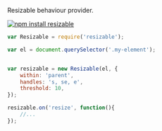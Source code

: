 Resizable behaviour provider.

[![npm install resizable](https://nodei.co/npm/resizable.png?mini=true)](https://nodei.co/npm/resizable/)


```js
var Resizable = require('resizable');

var el = document.querySelector('.my-element');


var resizable = new Resizable(el, {
	within: 'parent',
	handles: 's, se, e',
	threshold: 10,
});

resizable.on('resize', function(){
	//...
});
```